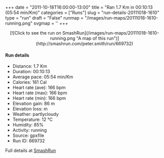 +++
date = "2011-10-18T16:00:00-13:00"
title = "Ran 1.7 Km in 00:10:13 (05:54 min/Km)"
categories = ["Runs"]
slug = "run-details-20111018-1610"
type = "run"
draft = "False"
runmap = "/images/run-maps/20111018-1610-running.png"
svgmap = '<polyline points="100 18, 95 16, 93 12, 90 11, 86 13, 85 15, 82 18, 81 20, 79 22, 78 24, 77 27, 75 29, 75 30, 73 32, 71 35, 69 36, 67 40, 67 44, 65 48, 63 52, 61 56, 59 59, 58 60, 55 63, 54 64, 50 67, 47 70, 43 73, 39 76, 36 78, 33 80, 28 82, 25 82, 22 83, 20 82, 17 82, 13 81, 11 81, 2 88, 5 87, 3 89, 0 89">'
+++



<!--more-->

<center>
[![Click to see the run on SmashRun](/images/run-maps/20111018-1610-running.png "A map of this run")](http://smashrun.com/peter.smith/run/669732)
</center>

#### Run details

* Distance: 1.7 Km
* Duration: 00:10:13
* Average pace: 05:54 min/Km
* Calories: 161 Cal
* Heart rate (ave): 166 bpm
* Heart rate (max): 166 bpm
* Heart rate (min): 166 bpm
* Elevation gain: 86 m
* Elevation loss:  m
* Weather: partlycloudy
* Temperature: 12 &deg;C
* Humidity: 85%
* Activity: running
* Source: gpxfile
* Run ID: 669732

Full details at [SmashRun](http://smashrun.com/peter.smith/run/669732)
